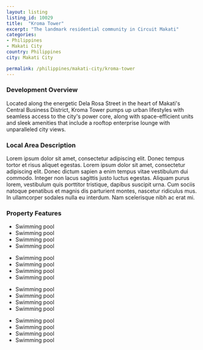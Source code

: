 ```yaml
---
layout: listing
listing_id: 10029
title:  "Kroma Tower"
excerpt: "The landmark residential community in Circuit Makati"
categories:
- Philippines
- Makati City
country: Philippines
city: Makati City

permalink: /philippines/makati-city/kroma-tower
---
```


<h3>Development Overview</h3>
<p>Located along the energetic Dela Rosa Street in the heart of Makati's Central Business District, Kroma Tower pumps up urban lifestyles with seamless access to the city's power core, along with space-efficient units and sleek amenities that include a rooftop enterprise lounge with unparalleled city views.</p>

<h3>Local Area Description</h3>
<p>Lorem ipsum dolor sit amet, consectetur adipiscing elit. Donec tempus tortor et risus aliquet egestas. Lorem ipsum dolor sit amet, consectetur adipiscing elit. Donec dictum sapien a enim tempus vitae vestibulum dui commodo. Integer non lacus sagittis justo luctus egestas. Aliquam purus lorem, vestibulum quis porttitor tristique, dapibus suscipit urna. Cum sociis natoque penatibus et magnis dis parturient montes, nascetur ridiculus mus. In ullamcorper sodales nulla eu interdum. Nam scelerisque nibh ac erat mi.</p>

<h3>Property Features</h3>
<div class="features clearfix">
<ul>
  <li>Swimming pool</li>
  <li>Swimming pool</li>
  <li>Swimming pool</li>
  <li>Swimming pool</li>
</ul>
 <ul>
  <li>Swimming pool</li>
  <li>Swimming pool</li>
  <li>Swimming pool</li>
  <li>Swimming pool</li>
</ul>
 <ul>
  <li>Swimming pool</li>
  <li>Swimming pool</li>
  <li>Swimming pool</li>
  <li>Swimming pool</li>
</ul>
 <ul>
  <li>Swimming pool</li>
  <li>Swimming pool</li>
  <li>Swimming pool</li>
  <li>Swimming pool</li>
</ul>
</div>